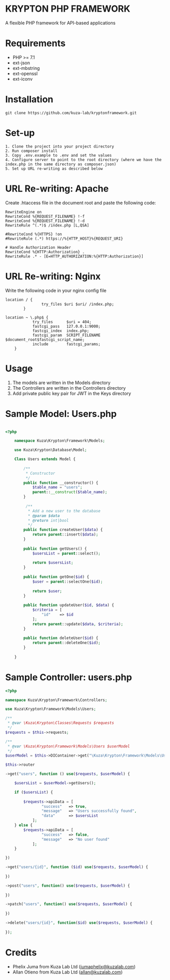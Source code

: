 KRYPTON PHP FRAMEWORK
=========================

A flexible PHP framework for API-based applications


Requirements
============

* PHP >= 7.1
* ext-json
* ext-mbstring
* ext-openssl
* ext-iconv
    

Installation
============

    git clone https://github.com/kuza-lab/kryptonframework.git


Set-up
======

    1. Clone the project into your project directory
    2. Run composer install
    3. Copy .env.example to .env and set the values
    4. Configure server to point to the root directory (where we have the index.php in the same directory as composer.json)
    5. Set up URL re-writing as described below


URL Re-writing: Apache
======================
Create .htaccess file in the document root and paste the following code:

```
RewriteEngine on
RewriteCond %{REQUEST_FILENAME} !-f
RewriteCond %{REQUEST_FILENAME} !-d
RewriteRule ^(.*)$ /index.php [L,QSA]

#RewriteCond %{HTTPS} !on
#RewriteRule (.*) https://%{HTTP_HOST}%{REQUEST_URI}

# Handle Authorization Header
RewriteCond %{HTTP:Authorization} .
RewriteRule .* - [E=HTTP_AUTHORIZATION:%{HTTP:Authorization}]
```  

URL Re-writing: Nginx
=====================

Write the following code in your nginx config file

```
location / {
                try_files $uri $uri/ /index.php;
        }
        
location ~ \.php$ {
            try_files      $uri = 404;
            fastcgi_pass   127.0.0.1:9000;
            fastcgi_index  index.php;
            fastcgi_param  SCRIPT_FILENAME $document_root$fastcgi_script_name;
            include        fastcgi_params;
    }
```

Usage
=====

1. The models are written in the Models directory
2. The Controllers are written in the Controllers directory
3. Add private public key pair for JWT in the Keys directory

Sample Model: Users.php
=========================

```php

<?php 

    namespace Kuza\Krypton\Framework\Models;

    use Kuza\Krypton\Database\Model;

    Class Users extends Model {
        
        /**
         * Constructor 
         */
        public function __constructor() {
            $table_name = "users";
            parent::__construct($table_name);
        }
        
         /**
          * Add a new user to the database
          * @param $data 
          * @return int|bool 
          */
        public function createUser($data) {
            return parent::insert($data);
        }
        
        public function getUsers() {
            $usersList = parent::select();
            
            return $usersList;
        }
        
        public function getOne($id) {
            $user = parent::selectOne($id);
            
            return $user;
        }
        
        public function updateUser($id, $data) {
            $criteria = [
                "id"    => $id
            ];
            return parent::update($data, $criteria);
        }
        
        public function deleteUser($id) {
            return parent::deleteOne($id);
        }
        
    }

```

Sample Controller: users.php
============================
```php
<?php

namespace Kuza\Krypton\Framework\Controllers;

use Kuza\Krypton\Framework\Models\Users;

/**
 * @var \Kuza\Krypton\Classes\Requests $requests
 */
$requests = $this->requests;

/**
 * @var \Kuza\Krypton\Framework\Models\Users $userModel 
 */
$userModel = $this->DIContainer->get("\Kuza\Krypton\Framework\Models\Users");

$this->router

->get("users", function () use($requests, $userModel) {

    $usersList = $userModel->getUsers();

    if ($usersList) {
        
        $requests->apiData = [
                "success"   => true,
                "message"   => "Users successfully found",
                "data"      => $usersList 
            ];
    } else {
        $requests->apiData = [
                "success"   => false,
                "message"   => "No user found"
            ];
    }

})

->get("users/{id}", function ($id) use($requests, $userModel) {
    
})

->post("users", function() use($requests, $userModel) {
    
})

->patch("users", function() use($requests, $userModel) {
    
})

->delete("users/{id}", function($id) use($requests, $userModel) {
    
});
```


Credits
=======

* Phelix Juma from Kuza Lab Ltd (jumaphelix@kuzalab.com)
* Allan Otieno from Kuza Lab Ltd (allan@kuzalab.com)
